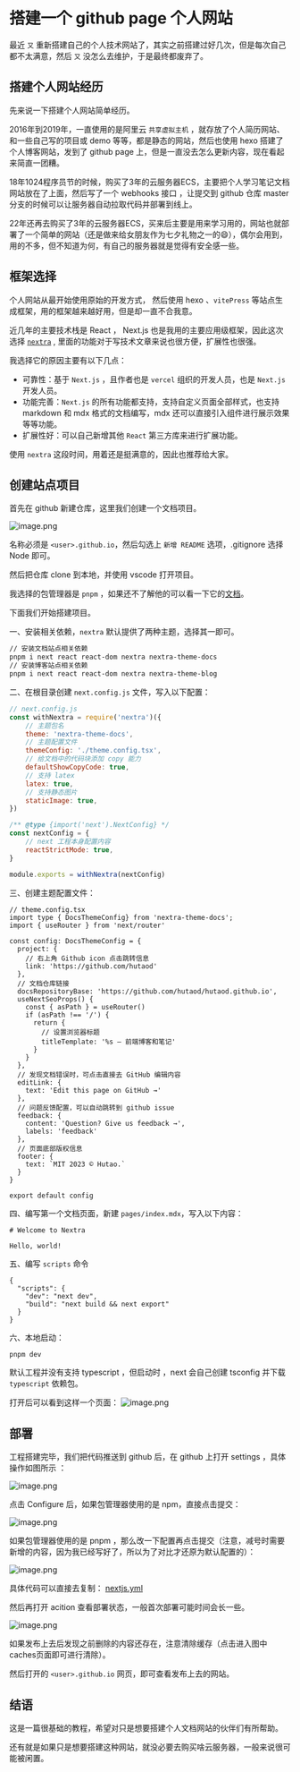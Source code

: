 # 搭建一个 github page 个人网站

最近 `又` 重新搭建自己的个人技术网站了，其实之前搭建过好几次，但是每次自己都不太满意，然后 `又` 没怎么去维护，于是最终都废弃了。

## 搭建个人网站经历

先来说一下搭建个人网站简单经历。

2016年到2019年，一直使用的是阿里云 `共享虚拟主机` ，就存放了个人简历网站、和一些自己写的项目或 demo 等等，都是静态的网站，然后也使用 hexo 搭建了个人博客网站，发到了 github page 上，但是一直没去怎么更新内容，现在看起来简直一团糟。

18年1024程序员节的时候，购买了3年的云服务器ECS，主要把个人学习笔记文档网站放在了上面，然后写了一个 webhooks 接口 ，让提交到 github 仓库 master 分支的时候可以让服务器自动拉取代码并部署到线上。

22年还再去购买了3年的云服务器ECS，买来后主要是用来学习用的，网站也就部署了一个简单的网站（还是做来给女朋友作为七夕礼物之一的😄），偶尔会用到，用的不多，但不知道为何，有自己的服务器就是觉得有安全感一些。

## 框架选择

个人网站从最开始使用原始的开发方式， 然后使用 hexo 、`vitePress` 等站点生成框架，用的框架越来越好用，但是却一直不合我意。

近几年的主要技术栈是 React ， Next.js 也是我用的主要应用级框架，因此这次选择 [`nextra`](https://nextra.site) , 里面的功能对于写技术文章来说也很方便，扩展性也很强。

我选择它的原因主要有以下几点：

- 可靠性：基于 `Next.js` ，且作者也是 `vercel` 组织的开发人员，也是 `Next.js` 开发人员。
- 功能完善：`Next.js` 的所有功能都支持，支持自定义页面全部样式，也支持 markdown 和 mdx 格式的文档编写，mdx 还可以直接引入组件进行展示效果等等功能。
- 扩展性好：可以自己新增其他 `React` 第三方库来进行扩展功能。

使用 `nextra` 这段时间，用着还是挺满意的，因此也推荐给大家。

## 创建站点项目

首先在 github 新建仓库，这里我们创建一个文档项目。

![image.png](https://p3-juejin.byteimg.com/tos-cn-i-k3u1fbpfcp/95eee0093cc941438515d9b86257f45c~tplv-k3u1fbpfcp-watermark.image?)

名称必须是 `<user>.github.io`，然后勾选上 `新增 README` 选项，.gitignore 选择 Node 即可。

然后把仓库 clone 到本地，并使用 vscode 打开项目。

我选择的包管理器是 `pnpm` ，如果还不了解他的可以看一下它的[文档](https://pnpm.io/zh/motivation)。

下面我们开始搭建项目。

一、安装相关依赖，`nextra` 默认提供了两种主题，选择其一即可。

```bash
// 安装文档站点相关依赖
pnpm i next react react-dom nextra nextra-theme-docs
// 安装博客站点相关依赖
pnpm i next react react-dom nextra nextra-theme-blog
```

二、在根目录创建 `next.config.js` 文件，写入以下配置：

```jsx
// next.config.js
const withNextra = require('nextra')({
    // 主题包名
    theme: 'nextra-theme-docs',
    // 主题配置文件
    themeConfig: './theme.config.tsx',
    // 给文档中的代码块添加 copy 能力
    defaultShowCopyCode: true,
    // 支持 latex
    latex: true,
    // 支持静态图片
    staticImage: true,
})

/** @type {import('next').NextConfig} */
const nextConfig = {
    // next 工程本身配置内容
    reactStrictMode: true,
}

module.exports = withNextra(nextConfig)
```

三、创建主题配置文件：

```tsx
// theme.config.tsx
import type { DocsThemeConfig} from 'nextra-theme-docs';
import { useRouter } from 'next/router'

const config: DocsThemeConfig = {
  project: {
    // 右上角 Github icon 点击跳转信息
    link: 'https://github.com/hutaod'
  },
  // 文档仓库链接
  docsRepositoryBase: 'https://github.com/hutaod/hutaod.github.io',
  useNextSeoProps() {
    const { asPath } = useRouter()
    if (asPath !== '/') {
      return {
        // 设置浏览器标题
        titleTemplate: '%s – 前端博客和笔记'
      }
    }
  },
  // 发现文档错误时，可点击直接去 GitHub 编辑内容
  editLink: {
    text: 'Edit this page on GitHub →'
  },
  // 问题反馈配置，可以自动跳转到 github issue
  feedback: {
    content: 'Question? Give us feedback →',
    labels: 'feedback'
  },
  // 页面底部版权信息
  footer: {
    text: `MIT 2023 © Hutao.`
  }
}

export default config
```

四、编写第一个文档页面，新建 `pages/index.mdx`，写入以下内容：

```tsx
# Welcome to Nextra

Hello, world!
```

五、编写 `scripts` 命令

```tsx
{
  "scripts": {
    "dev": "next dev",
    "build": "next build && next export"
  }
}
```

六、本地启动：

```bash
pnpm dev
```

默认工程并没有支持 typescript ，但启动时 ，next 会自己创建 tsconfig 并下载 `typescript` 依赖包。

打开后可以看到这样一个页面：
![image.png](https://p1-juejin.byteimg.com/tos-cn-i-k3u1fbpfcp/7fe6187d481f4969ad42a6ba612c47cd~tplv-k3u1fbpfcp-watermark.image?)

## 部署

工程搭建完毕，我们把代码推送到 github 后，在 github 上打开 settings ，具体操作如图所示 ：

![image.png](https://p3-juejin.byteimg.com/tos-cn-i-k3u1fbpfcp/faaf4a69c44b4a66818a49bc76e71a75~tplv-k3u1fbpfcp-watermark.image?)

点击 Configure 后，如果包管理器使用的是 npm，直接点击提交：

![image.png](https://p6-juejin.byteimg.com/tos-cn-i-k3u1fbpfcp/8cc9c7dda50445fc8648413179711f03~tplv-k3u1fbpfcp-watermark.image?)

如果包管理器使用的是 pnpm ，那么改一下配置再点击提交（注意，减号时需要新增的内容，因为我已经写好了，所以为了对比才还原为默认配置的）：

![image.png](https://p9-juejin.byteimg.com/tos-cn-i-k3u1fbpfcp/1f3b56e7dcd54e63b1b12497b23be520~tplv-k3u1fbpfcp-watermark.image?)

具体代码可以直接去复制： [nextjs.yml](https://github.com/hutaod/hutaod.github.io/blob/main/.github/workflows/nextjs.yml)

然后再打开 acition 查看部署状态，一般首次部署可能时间会长一些。

![image.png](https://p6-juejin.byteimg.com/tos-cn-i-k3u1fbpfcp/7f0d9abd3287433fb95c002bce614f74~tplv-k3u1fbpfcp-watermark.image?)

如果发布上去后发现之前删除的内容还存在，注意清除缓存（点击进入图中caches页面即可进行清除）。

然后打开的 `<user>.github.io` 网页，即可查看发布上去的网站。

## 结语

这是一篇很基础的教程，希望对只是想要搭建个人文档网站的伙伴们有所帮助。

还有就是如果只是想要搭建这种网站，就没必要去购买啥云服务器，一般来说很可能被闲置。